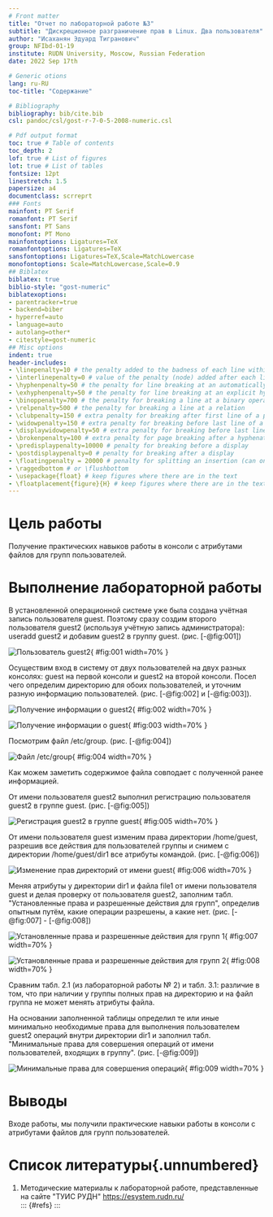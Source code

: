 ```yaml
---
# Front matter
title: "Отчет по лабораторной работе №3"
subtitle: "Дискреционное разграничение прав в Linux. Два пользователя"
author: "Исаханян Эдуард Тигранович"
group: NFIbd-01-19
institute: RUDN University, Moscow, Russian Federation
date: 2022 Sep 17th

# Generic otions
lang: ru-RU
toc-title: "Содержание"

# Bibliography
bibliography: bib/cite.bib
csl: pandoc/csl/gost-r-7-0-5-2008-numeric.csl

# Pdf output format
toc: true # Table of contents
toc_depth: 2
lof: true # List of figures
lot: true # List of tables
fontsize: 12pt
linestretch: 1.5
papersize: a4
documentclass: scrreprt
### Fonts
mainfont: PT Serif
romanfont: PT Serif
sansfont: PT Sans
monofont: PT Mono
mainfontoptions: Ligatures=TeX
romanfontoptions: Ligatures=TeX
sansfontoptions: Ligatures=TeX,Scale=MatchLowercase
monofontoptions: Scale=MatchLowercase,Scale=0.9
## Biblatex
biblatex: true
biblio-style: "gost-numeric"
biblatexoptions:
- parentracker=true
- backend=biber
- hyperref=auto
- language=auto
- autolang=other*
- citestyle=gost-numeric
## Misc options
indent: true
header-includes:
- \linepenalty=10 # the penalty added to the badness of each line within a paragraph (no associated penalty node) Increasing the value makes tex try to have fewer lines in the paragraph.
- \interlinepenalty=0 # value of the penalty (node) added after each line of a paragraph.
- \hyphenpenalty=50 # the penalty for line breaking at an automatically inserted hyphen
- \exhyphenpenalty=50 # the penalty for line breaking at an explicit hyphen
- \binoppenalty=700 # the penalty for breaking a line at a binary operator
- \relpenalty=500 # the penalty for breaking a line at a relation
- \clubpenalty=150 # extra penalty for breaking after first line of a paragraph
- \widowpenalty=150 # extra penalty for breaking before last line of a paragraph
- \displaywidowpenalty=50 # extra penalty for breaking before last line before a display math
- \brokenpenalty=100 # extra penalty for page breaking after a hyphenated line
- \predisplaypenalty=10000 # penalty for breaking before a display
- \postdisplaypenalty=0 # penalty for breaking after a display
- \floatingpenalty = 20000 # penalty for splitting an insertion (can only be split footnote in standard LaTeX)
- \raggedbottom # or \flushbottom
- \usepackage{float} # keep figures where there are in the text
- \floatplacement{figure}{H} # keep figures where there are in the text
---
```


# Цель работы

Получение практических навыков работы в консоли с атрибутами файлов для групп пользователей.

# Выполнение лабораторной работы

В установленной операционной системе уже была создана учётная запись пользователя guest. 
Поэтому сразу создим второго пользователя guest2 (используя учётную запись администратора): 
useradd guest2 и добавим guest2 в группу guest. (рис. [-@fig:001])

![Пользователь guest2](images/1.png){ #fig:001 width=70% }

Осуществим вход в систему от двух пользователей на двух
разных консолях: guest на первой консоли и guest2 на
второй консоли. Посел чего определим директорию для обоих пользователей,
и уточним разную информацию пользователей. (рис. [-@fig:002] и [-@fig:003]).

![Получение информации о guest2](images/2.png){ #fig:002 width=70% }

![Получение информации о guest](images/3.png){ #fig:003 width=70% }

Посмотрим файл /etc/group. (рис. [-@fig:004])

![Файл /etc/group](images/4.png){ #fig:004 width=70% }

Как можем заметить содержимое файла совподает с 
полученной ранее информацией.

От имени пользователя guest2 выполнил регистрацию
пользователя guest2 в группе guest. (рис. [-@fig:005])

![Регистрация guest2 в группе guest](images/5.png){ #fig:005 width=70% }

От имени пользователя guest изменим права 
директории /home/guest, разрешив все действия 
для пользователей группы и снимем с директории /home/guest/dir1 
все атрибуты командой. (рис. [-@fig:006])

![Изменение прав директорий от имени guest](images/6.png){ #fig:006 width=70% }

Меняя атрибуты у директории dir1 и файла file1 
от имени пользователя guest и делая проверку от 
пользователя guest2, заполним табл. 
"Установленные права и разрешенные действия для
групп", определив опытным путём, какие операции 
разрешены, а какие нет. (рис. [-@fig:007] - [-@fig:008])

![Установленные права и разрешенные действия для групп 1](images/7.png){ #fig:007 width=70% }

![Установленные права и разрешенные действия для групп 2](images/8.png){ #fig:008 width=70% }

Сравним  табл. 2.1 (из лабораторной работы № 2) и табл. 3.1:
различие в том, что при наличии у группы 
полных прав на директорию и на файл группа 
не может менять атрибуты файла.

На основании заполненной таблицы определил те или иные минимально необходимые права для выполнения 
пользователем guest2 операций внутри директории dir1 и заполнил табл. "Минимальные права для совершения 
операций от имени пользователей, входящих в группу". (рис. [-@fig:009])

![Минимальные права для совершения операций](images/9.png){ #fig:009 width=70% }

# Выводы  
Входе работы, мы получили практические навыки работы в консоли с атрибутами файлов для групп пользователей.


# Список литературы{.unnumbered}
1. Методические материалы к лабораторной работе, представленные на сайте "ТУИС РУДН" https://esystem.rudn.ru/  
::: {#refs}
:::
